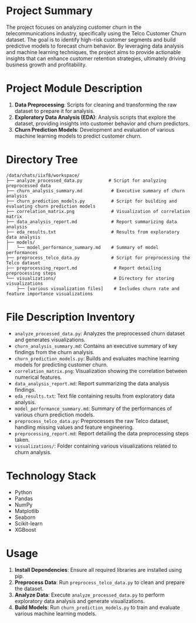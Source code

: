 # Project Summary
The project focuses on analyzing customer churn in the telecommunications industry, specifically using the Telco Customer Churn dataset. The goal is to identify high-risk customer segments and build predictive models to forecast churn behavior. By leveraging data analysis and machine learning techniques, the project aims to provide actionable insights that can enhance customer retention strategies, ultimately driving business growth and profitability.

# Project Module Description
1. **Data Preprocessing**: Scripts for cleaning and transforming the raw dataset to prepare it for analysis.
2. **Exploratory Data Analysis (EDA)**: Analysis scripts that explore the dataset, providing insights into customer behavior and churn predictors.
3. **Churn Prediction Models**: Development and evaluation of various machine learning models to predict customer churn.

# Directory Tree
```
/data/chats/iixf8/workspace/
├── analyze_processed_data.py          # Script for analyzing preprocessed data
├── churn_analysis_summary.md           # Executive summary of churn analysis
├── churn_prediction_models.py          # Script for building and evaluating churn prediction models
├── correlation_matrix.png              # Visualization of correlation matrix
├── data_analysis_report.md             # Report summarizing data analysis
├── eda_results.txt                     # Results from exploratory data analysis
├── models/
│   └── model_performance_summary.md    # Summary of model performances
├── preprocess_telco_data.py            # Script for preprocessing the Telco dataset
├── preprocessing_report.md              # Report detailing preprocessing steps
└── visualizations/                      # Directory for storing visualizations
    ├── [various visualization files]    # Includes churn rate and feature importance visualizations
```

# File Description Inventory
- `analyze_processed_data.py`: Analyzes the preprocessed churn dataset and generates visualizations.
- `churn_analysis_summary.md`: Contains an executive summary of key findings from the churn analysis.
- `churn_prediction_models.py`: Builds and evaluates machine learning models for predicting customer churn.
- `correlation_matrix.png`: Visualization showing the correlation between numerical features.
- `data_analysis_report.md`: Report summarizing the data analysis findings.
- `eda_results.txt`: Text file containing results from exploratory data analysis.
- `model_performance_summary.md`: Summary of the performances of various churn prediction models.
- `preprocess_telco_data.py`: Preprocesses the raw Telco dataset, handling missing values and feature engineering.
- `preprocessing_report.md`: Report detailing the data preprocessing steps taken.
- `visualizations/`: Folder containing various visualizations related to churn analysis.

# Technology Stack
- Python
- Pandas
- NumPy
- Matplotlib
- Seaborn
- Scikit-learn
- XGBoost

# Usage
1. **Install Dependencies**: Ensure all required libraries are installed using pip.
2. **Preprocess Data**: Run `preprocess_telco_data.py` to clean and prepare the dataset.
3. **Analyze Data**: Execute `analyze_processed_data.py` to perform exploratory data analysis and generate visualizations.
4. **Build Models**: Run `churn_prediction_models.py` to train and evaluate various machine learning models.
